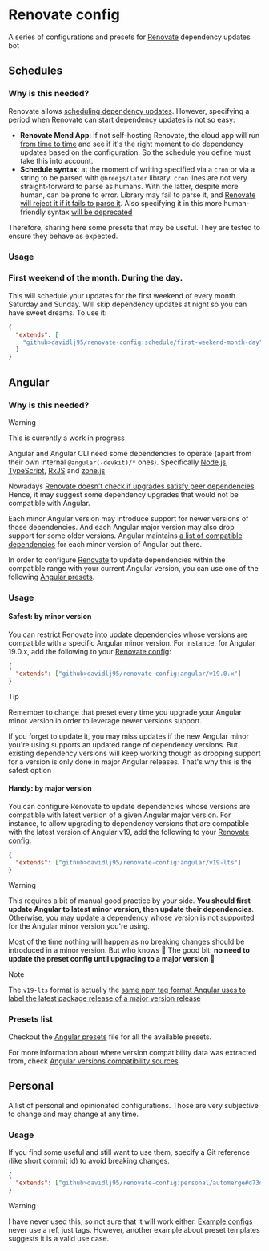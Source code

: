 # Renovate config

A series of configurations and presets for [Renovate] dependency updates bot

## Schedules

### Why is this needed?

Renovate allows [scheduling dependency updates](https://docs.renovatebot.com/key-concepts/scheduling/). However, specifying a period when Renovate can start dependency updates is not so easy:

- **Renovate Mend App**: if not self-hosting Renovate, the cloud app will run [from time to time](https://docs.renovatebot.com/known-limitations/#the-mend-renovate-app-and-scheduled-jobs) and see if it's the right moment to do dependency updates based on the configuration. So the schedule you define must take this into account.
- **Schedule syntax**: at the moment of writing specified via a `cron` or via a string to be parsed with `@breejs/later` library. `cron` lines are not very straight-forward to parse as humans. With the latter, despite more human, can be prone to error. Library may fail to parse it, and [Renovate will reject it if it fails to parse it](https://github.com/renovatebot/renovate/blob/32.241.11/lib/workers/repository/update/branch/schedule.ts#L55-L59). Also specifying it in this more human-friendly syntax [will be deprecated](https://docs.renovatebot.com/key-concepts/scheduling/#deprecated-breejslater-syntax)

Therefore, sharing here some presets that may be useful. They are tested to ensure they behave as expected.

### Usage

### First weekend of the month. During the day.

This will schedule your updates for the first weekend of every month. Saturday and Sunday. Will skip dependency updates at night so you can have sweet dreams. To use it:

```json
{
  "extends": [
    "github>davidlj95/renovate-config:schedule/first-weekend-month-day"
  ]
}
```

## Angular

### Why is this needed?

> [!WARNING]
> This is currently a work in progress

Angular and Angular CLI need some dependencies to operate (apart from their own internal `@angular(-devkit)/*` ones). Specifically [Node.js], [TypeScript], [RxJS] and [zone.js]

Nowadays [Renovate doesn't check if upgrades satisfy peer dependencies](https://github.com/renovatebot/renovate/issues/1864). Hence, it may suggest some dependency upgrades that would not be compatible with Angular.

Each minor Angular version may introduce support for newer versions of those dependencies. And each Angular major version may also drop support for some older versions. Angular maintains [a list of compatible dependencies](https://angular.dev/reference/versions) for each minor version of Angular out there.

In order to configure [Renovate] to update dependencies within the compatible range with your current Angular version, you can use one of the following [Angular presets].

### Usage

#### Safest: by minor version

You can restrict Renovate into update dependencies whose versions are compatible with a specific Angular minor version. For instance, for Angular 19.0.x, add the following to your [Renovate config]:

```json
{
  "extends": ["github>davidlj95/renovate-config:angular/v19.0.x"]
}
```

> [!TIP]
> Remember to change that preset every time you upgrade your Angular minor version in order to leverage newer versions support.
>
> If you forget to update it, you may miss updates if the new Angular minor you're using supports an updated range of dependency versions. But existing dependency versions will keep working though as dropping support for a version is only done in major Angular releases. That's why this is the safest option

#### Handy: by major version

You can configure Renovate to update dependencies whose versions are compatible with latest version of a given Angular major version. For instance, to allow upgrading to dependency versions that are compatible with the latest version of Angular v19, add the following to your [Renovate config]:

```json
{
  "extends": ["github>davidlj95/renovate-config:angular/v19-lts"]
}
```

> [!WARNING]
> This requires a bit of manual good practice by your side. **You should first update Angular to latest minor version, then update their dependencies**. Otherwise, you may update a dependency whose version is not supported for the Angular minor version you're using.
>
> Most of the time nothing will happen as no breaking changes should be introduced in a minor version. But who knows 🎱 The good bit: **no need to update the preset config until upgrading to a major version 🎉**

> [!NOTE]
> The `v19-lts` format is actually the [same npm tag format Angular uses to label the latest package release of a major version release](https://www.npmjs.com/package/@angular/core?activeTab=versions)

### Presets list

Checkout the [Angular presets] file for all the available presets.

For more information about where version compatibility data was extracted from, check [Angular versions compatibility sources](./angular-versions-compatibility-sources/index.md)

[Angular presets]: ./angular.json
[Node.js]: https://nodejs.org/
[TypeScript]: https://www.typescriptlang.org/
[RxJS]: https://rxjs.dev/
[zone.js]: https://www.npmjs.com/package/zone.js
[Renovate config]: https://docs.renovatebot.com/configuration-options/
[Renovate]: https://www.mend.io/renovate/

## Personal

A list of personal and opinionated configurations. Those are very subjective to change and may change at any time.

### Usage

If you find some useful and still want to use them, specify a Git reference (like short commit id) to avoid breaking changes.

```json
{
  "extends": ["github>davidlj95/renovate-config:personal/automerge#d73d806"]
}
```

> [!WARNING]
> I have never used this, so not sure that it will work either.
> [Example configs](https://docs.renovatebot.com/config-presets/#example-configs) never use a ref, just tags. However, another example about preset templates suggests it is a valid use case.
